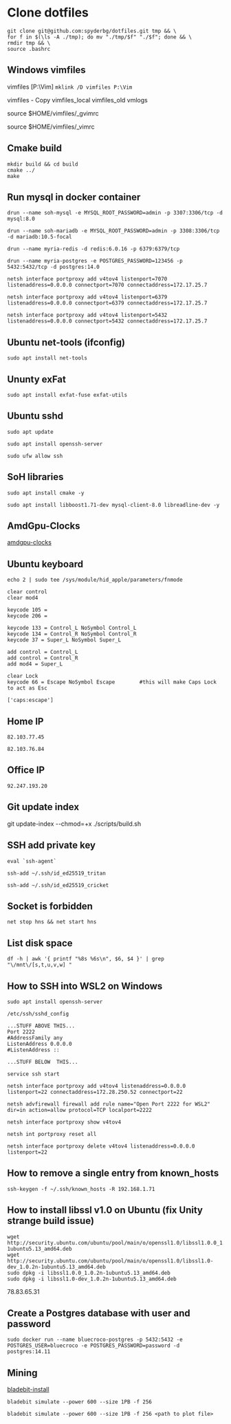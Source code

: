 # Clone dotfiles

```
git clone git@github.com:spyderbg/dotfiles.git tmp && \ 
for f in $(\ls -A ./tmp); do mv "./tmp/$f" "./$f"; done && \
rmdir tmp && \
source .bashrc
```


## Windows vimfiles
vimfiles [P:\Vim]
``mklink /D vimfiles P:\Vim``

vimfiles - Copy
vimfiles_local
vimfiles_old
vmlogs

source $HOME/vimfiles/_gvimrc

source $HOME/vimfiles/_vimrc



## Cmake build 
    mkdir build && cd build
    cmake ../
    make


## Run mysql in docker container
```
drun --name soh-mysql -e MYSQL_ROOT_PASSWORD=admin -p 3307:3306/tcp -d mysql:8.0
```

```
drun --name soh-mariadb -e MYSQL_ROOT_PASSWORD=admin -p 3308:3306/tcp -d mariadb:10.5-focal
```

```
drun --name myria-redis -d redis:6.0.16 -p 6379:6379/tcp
```

```
drun --name myria-postgres -e POSTGRES_PASSWORD=123456 -p 5432:5432/tcp -d postgres:14.0
```

```
netsh interface portproxy add v4tov4 listenport=7070 listenaddress=0.0.0.0 connectport=7070 connectaddress=172.17.25.7
```

```
netsh interface portproxy add v4tov4 listenport=6379 listenaddress=0.0.0.0 connectport=6379 connectaddress=172.17.25.7
```

```
netsh interface portproxy add v4tov4 listenport=5432 listenaddress=0.0.0.0 connectport=5432 connectaddress=172.17.25.7
```

## Ubuntu net-tools (ifconfig)
```
sudo apt install net-tools
```

## Ununty exFat 

```
sudo apt install exfat-fuse exfat-utils
```

## Ubuntu sshd

```
sudo apt update

sudo apt install openssh-server

sudo ufw allow ssh
```

## SoH libraries
 
 ```
 sudo apt install cmake -y
 
 sudo apt install libboost1.71-dev mysql-client-8.0 libreadline-dev -y
 ```
 
 ## AmdGpu-Clocks
 
 [amdgpu-clocks](https://github.com/sibradzic/amdgpu-clocks)
 
 ## Ubuntu keyboard
 
```
echo 2 | sudo tee /sys/module/hid_apple/parameters/fnmode
```
 
```
clear control
clear mod4

keycode 105 = 
keycode 206 =

keycode 133 = Control_L NoSymbol Control_L
keycode 134 = Control_R NoSymbol Control_R
keycode 37 = Super_L NoSymbol Super_L

add control = Control_L
add control = Control_R
add mod4 = Super_L

clear Lock
keycode 66 = Escape NoSymbol Escape        #this will make Caps Lock to act as Esc
```

```
['caps:escape']
```

## Home IP
```
82.103.77.45
```

```
82.103.76.84 
```

## Office IP
 ```
 92.247.193.20
 ```
 
 ## Git update index
 git update-index --chmod=+x ./scripts/build.sh
 
 ## SSH add private key
 ```
 eval `ssh-agent`
 ```
 ```
 ssh-add ~/.ssh/id_ed25519_tritan
 ```
 ```
 ssh-add ~/.ssh/id_ed25519_cricket
 ```
 
 ## Socket is forbidden
 ```
 net stop hns && net start hns
 ```
 
 ## List disk space
 ```
 df -h | awk '{ printf "%8s %6s\n", $6, $4 }' | grep "\/mnt\/[s,t,u,v,w] "
 ```
 
 ## How to SSH into WSL2 on Windows
 ```
 sudo apt install openssh-server
 ```
 ```
/etc/ssh/sshd_config

...STUFF ABOVE THIS...
Port 2222
#AddressFamily any
ListenAddress 0.0.0.0
#ListenAddress ::

...STUFF BELOW  THIS...
```
```
service ssh start
```
```
netsh interface portproxy add v4tov4 listenaddress=0.0.0.0 listenport=22 connectaddress=172.28.250.52 connectport=22
```
```
netsh advfirewall firewall add rule name="Open Port 2222 for WSL2" dir=in action=allow protocol=TCP localport=2222
```
```
netsh interface portproxy show v4tov4
```
```
netsh int portproxy reset all
```
```
netsh interface portproxy delete v4tov4 listenaddress=0.0.0.0 listenport=22
```

## How to remove a single entry from known_hosts
```
ssh-keygen -f ~/.ssh/known_hosts -R 192.168.1.71
```

## How to install libssl v1.0 on Ubuntu (fix Unity strange build issue) 
```
wget http://security.ubuntu.com/ubuntu/pool/main/o/openssl1.0/libssl1.0.0_1.0.2n-1ubuntu5.13_amd64.deb
wget http://security.ubuntu.com/ubuntu/pool/main/o/openssl1.0/libssl1.0-dev_1.0.2n-1ubuntu5.13_amd64.deb
sudo dpkg -i libssl1.0.0_1.0.2n-1ubuntu5.13_amd64.deb 
sudo dpkg -i libssl1.0-dev_1.0.2n-1ubuntu5.13_amd64.deb
```

78.83.65.31

## Create a Postgres database with user and password
```
sudo docker run --name bluecroco-postgres -p 5432:5432 -e POSTGRES_USER=bluecroco -e POSTGRES_PASSWORD=password -d postgres:14.11
```
## Mining
[bladebit-install](https://docs.chia.net/plotting-software/#bladebit-standalone)
```
bladebit simulate --power 600 --size 1PB -f 256
```
```
bladebit simulate --power 600 --size 1PB -f 256 <path to plot file>
```

